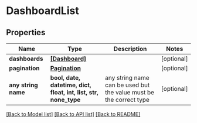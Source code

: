# DashboardList


## Properties
Name | Type | Description | Notes
------------ | ------------- | ------------- | -------------
**dashboards** | [**[Dashboard]**](Dashboard.md) |  | [optional] 
**pagination** | [**Pagination**](Pagination.md) |  | [optional] 
**any string name** | **bool, date, datetime, dict, float, int, list, str, none_type** | any string name can be used but the value must be the correct type | [optional]

[[Back to Model list]](../README.md#documentation-for-models) [[Back to API list]](../README.md#documentation-for-api-endpoints) [[Back to README]](../README.md)


